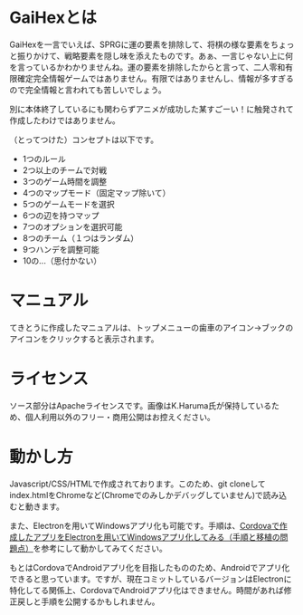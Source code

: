 ﻿# GaiHexとは

GaiHexを一言でいえば、SPRGに運の要素を排除して、将棋の様な要素をちょっと振りかけて、戦略要素を隠し味を添えたものです。あぁ、一言じゃない上に何を言っているかわかりませんね。運の要素を排除したからと言って、二人零和有限確定完全情報ゲームではありません。有限ではありませんし、情報が多すぎるので完全情報と言われても苦しいでしょう。

別に本体終了しているにも関わらずアニメが成功した某すごーい！に触発されて作成したわけではありません。

（とってつけた）コンセプトは以下です。

* 1つのルール
* 2つ以上のチームで対戦
* 3つのゲーム時間を調整
* 4つのマップモード（固定マップ除いて）
* 5つのゲームモードを選択
* 6つの辺を持つマップ
* 7つのオプションを選択可能
* 8つのチーム（１つはランダム）
* 9つハンデを調整可能
* 10の...（思付かない）

# マニュアル

てきとうに作成したマニュアルは、トップメニューの歯車のアイコン→ブックのアイコンをクリックすると表示されます。



# ライセンス

ソース部分はApacheライセンスです。画像はK.Haruma氏が保持しているため、個人利用以外のフリー・商用公開はお控えください。


# 動かし方

Javascript/CSS/HTMLで作成されております。このため、git cloneしてindex.htmlをChromeなど(Chromeでのみしかデバッグしていません)で読み込むと動きます。

また、Electronを用いてWindowsアプリ化も可能です。手順は、[Cordovaで作成したアプリをElectronを用いてWindowsアプリ化してみる（手順と移植の問題点）](http://qiita.com/rakichiki/items/45fca916e2778e31c568)を参考にして動かしてみてください。

もとはCordovaでAndroidアプリ化を目指したもののため、Androidでアプリ化できると思っています。ですが、現在コミットしているバージョンはElectronに特化してる関係上、CordovaでAndroidアプリ化はできません。時間があれば修正戻しと手順を公開するかもしれません。




